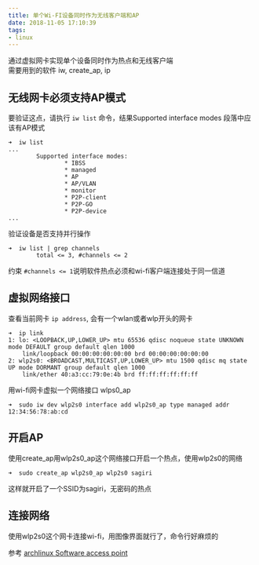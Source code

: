 ```yaml
---
title: 单个Wi-FI设备同时作为无线客户端和AP
date: 2018-11-05 17:10:39
tags:
- linux
---
```

通过虚拟网卡实现单个设备同时作为热点和无线客户端  
需要用到的软件 iw, create_ap, ip  
<!-- more -->
## 无线网卡必须支持AP模式
要验证这点，请执行 `iw list` 命令，结果Supported interface modes 段落中应该有AP模式  
```
➜  iw list
...
        Supported interface modes:
                * IBSS
                * managed
                * AP
                * AP/VLAN
                * monitor
                * P2P-client
                * P2P-GO
                * P2P-device
...
```
验证设备是否支持并行操作
```
➜  iw list | grep channels
        total <= 3, #channels <= 2
```
约束 `#channels <= 1`说明软件热点必须和wi-fi客户端连接处于同一信道  
## 虚拟网络接口
查看当前网卡 `ip address`, 会有一个wlan或者wlp开头的网卡
```
➜  ip link
1: lo: <LOOPBACK,UP,LOWER_UP> mtu 65536 qdisc noqueue state UNKNOWN mode DEFAULT group default qlen 1000
    link/loopback 00:00:00:00:00:00 brd 00:00:00:00:00:00
2: wlp2s0: <BROADCAST,MULTICAST,UP,LOWER_UP> mtu 1500 qdisc mq state UP mode DORMANT group default qlen 1000
    link/ether 40:a3:cc:79:0e:4b brd ff:ff:ff:ff:ff:ff
```
用wi-fi网卡虚拟一个网络接口 wlps0_ap
```
➜  sudo iw dev wlp2s0 interface add wlp2s0_ap type managed addr 12:34:56:78:ab:cd
```
## 开启AP
使用create_ap用wlp2s0_ap这个网络接口开启一个热点，使用wlp2s0的网络
```
➜  sudo create_ap wlp2s0_ap wlp2s0 sagiri
```
这样就开启了一个SSID为sagiri，无密码的热点  
## 连接网络
使用wlp2s0这个网卡连接wi-fi，用图像界面就行了，命令行好麻烦的  

参考 [archlinux Software access point](https://wiki.archlinux.org/index.php/Software_access_point_(%E7%AE%80%E4%BD%93%E4%B8%AD%E6%96%87))